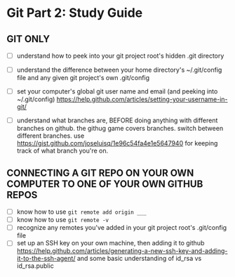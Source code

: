 # Git Part 2: Study Guide

## GIT ONLY

- [ ] understand how to peek into your git project root's hidden .git directory

- [ ] understand the difference between your home directory's ~/.git/config file and any given git project's own .git/config

- [ ] set your computer's global git user name and email (and peeking into ~/.git/config) https://help.github.com/articles/setting-your-username-in-git/

- [ ] understand what branches are, BEFORE doing anything with different branches on github. the githug game covers branches. switch between different branches. use https://gist.github.com/joseluisq/1e96c54fa4e1e5647940 for keeping track of what branch you're on.

## CONNECTING A GIT REPO ON YOUR OWN COMPUTER TO ONE OF YOUR OWN GITHUB REPOS

- [ ] know how to use `git remote add origin ___`
- [ ] know how to use `git remote -v`
- [ ] recognize any remotes you've added in your git project root's .git/config file
- [ ] set up an SSH key on your own machine, then adding it to github https://help.github.com/articles/generating-a-new-ssh-key-and-adding-it-to-the-ssh-agent/ and some basic understanding of id_rsa vs id_rsa.public
